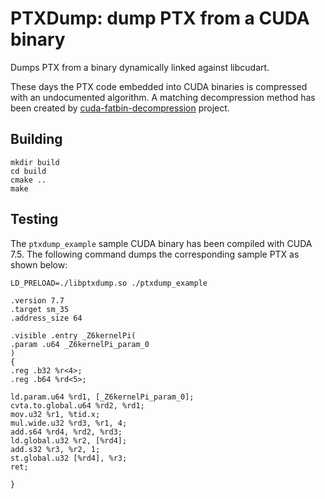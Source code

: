 # PTXDump: dump PTX from a CUDA binary

Dumps PTX from a binary dynamically linked against libcudart.

These days the PTX code embedded into CUDA binaries is compressed with an undocumented algorithm. A matching decompression method has been created by [cuda-fatbin-decompression](https://github.com/gpuocelot/cuda-fatbin-decompression) project.

## Building

```
mkdir build
cd build
cmake ..
make
```

## Testing

The `ptxdump_example` sample CUDA binary has been compiled with CUDA 7.5. The following command dumps the corresponding sample PTX as shown below:

```
LD_PRELOAD=./libptxdump.so ./ptxdump_example

.version 7.7
.target sm_35
.address_size 64

.visible .entry _Z6kernelPi(
.param .u64 _Z6kernelPi_param_0
)
{
.reg .b32 %r<4>;
.reg .b64 %rd<5>;

ld.param.u64 %rd1, [_Z6kernelPi_param_0];
cvta.to.global.u64 %rd2, %rd1;
mov.u32 %r1, %tid.x;
mul.wide.u32 %rd3, %r1, 4;
add.s64 %rd4, %rd2, %rd3;
ld.global.u32 %r2, [%rd4];
add.s32 %r3, %r2, 1;
st.global.u32 [%rd4], %r3;
ret;

}
```


